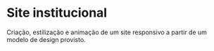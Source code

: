 # Site institucional
Criação, estilização e animação de um site responsivo a partir de um modelo de design provisto.
